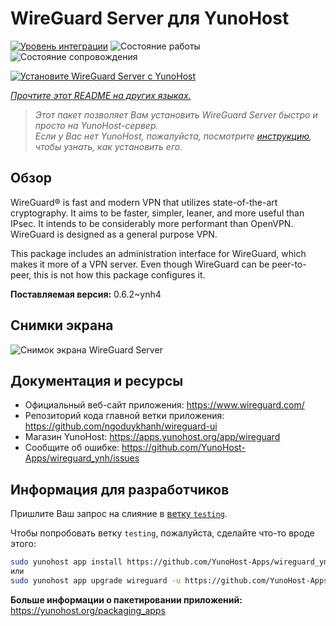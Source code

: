 <!--
Важно: этот README был автоматически сгенерирован <https://github.com/YunoHost/apps/tree/master/tools/readme_generator>
Он НЕ ДОЛЖЕН редактироваться вручную.
-->

# WireGuard Server для YunoHost

[![Уровень интеграции](https://apps.yunohost.org/badge/integration/wireguard)](https://ci-apps.yunohost.org/ci/apps/wireguard/)
![Состояние работы](https://apps.yunohost.org/badge/state/wireguard)
![Состояние сопровождения](https://apps.yunohost.org/badge/maintained/wireguard)

[![Установите WireGuard Server с YunoHost](https://install-app.yunohost.org/install-with-yunohost.svg)](https://install-app.yunohost.org/?app=wireguard)

*[Прочтите этот README на других языках.](./ALL_README.md)*

> *Этот пакет позволяет Вам установить WireGuard Server быстро и просто на YunoHost-сервер.*  
> *Если у Вас нет YunoHost, пожалуйста, посмотрите [инструкцию](https://yunohost.org/install), чтобы узнать, как установить его.*

## Обзор

WireGuard® is fast and modern VPN that utilizes state-of-the-art cryptography. It aims to be faster, simpler, leaner, and more useful than IPsec. It intends to be considerably more performant than OpenVPN. WireGuard is designed as a general purpose VPN.

This package includes an administration interface for WireGuard, which makes it more of a VPN server. Even though WireGuard can be peer-to-peer, this is not how this package configures it.


**Поставляемая версия:** 0.6.2~ynh4

## Снимки экрана

![Снимок экрана WireGuard Server](./doc/screenshots/screenshot.png)

## Документация и ресурсы

- Официальный веб-сайт приложения: <https://www.wireguard.com/>
- Репозиторий кода главной ветки приложения: <https://github.com/ngoduykhanh/wireguard-ui>
- Магазин YunoHost: <https://apps.yunohost.org/app/wireguard>
- Сообщите об ошибке: <https://github.com/YunoHost-Apps/wireguard_ynh/issues>

## Информация для разработчиков

Пришлите Ваш запрос на слияние в [ветку `testing`](https://github.com/YunoHost-Apps/wireguard_ynh/tree/testing).

Чтобы попробовать ветку `testing`, пожалуйста, сделайте что-то вроде этого:

```bash
sudo yunohost app install https://github.com/YunoHost-Apps/wireguard_ynh/tree/testing --debug
или
sudo yunohost app upgrade wireguard -u https://github.com/YunoHost-Apps/wireguard_ynh/tree/testing --debug
```

**Больше информации о пакетировании приложений:** <https://yunohost.org/packaging_apps>
